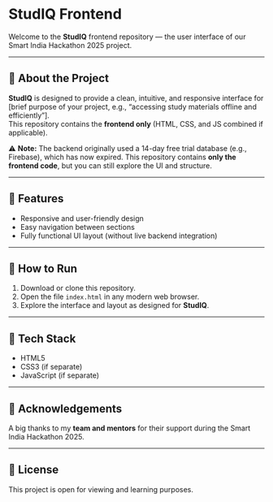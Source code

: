 # StudIQ Frontend

Welcome to the **StudIQ** frontend repository — the user interface of our Smart India Hackathon 2025 project.

---

## 🔹 About the Project

**StudIQ** is designed to provide a clean, intuitive, and responsive interface for [brief purpose of your project, e.g., “accessing study materials offline and efficiently”].  
This repository contains the **frontend only** (HTML, CSS, and JS combined if applicable).

⚠️ **Note:** The backend originally used a 14-day free trial database (e.g., Firebase), which has now expired. This repository contains **only the frontend code**, but you can still explore the UI and structure.

---

## 🔹 Features

- Responsive and user-friendly design  
- Easy navigation between sections  
- Fully functional UI layout (without live backend integration)  

---

## 🔹 How to Run

1. Download or clone this repository.  
2. Open the file `index.html` in any modern web browser.  
3. Explore the interface and layout as designed for **StudIQ**.  

---

## 🔹 Tech Stack

- HTML5  
- CSS3 (if separate)  
- JavaScript (if separate)  

---

## 🔹 Acknowledgements

A big thanks to my **team and mentors** for their support during the Smart India Hackathon 2025.  

---

## 🔹 License

This project is open for viewing and learning purposes.  


